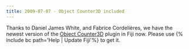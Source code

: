 ```yaml
---
title: 2009-07-07 - Object Counter3D included
---
```


Thanks to Daniel James White, and Fabrice Cordelières, we have the newest version of the [Object Counter3D](/plugins/3d-objects-counter) plugin in Fiji now. Please use {% include bc path='Help | Update Fiji'%} to get it.


